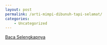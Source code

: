 ```yaml
---
layout: post
permalink: /arti-mimpi-dibunuh-tapi-selamat/
categories:
    - Uncategorized
---
```


[Baca Selengkapnya](/06)